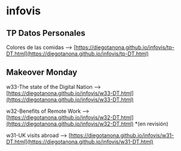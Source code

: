 # infovis

## TP Datos Personales

Colores de las comidas --> [https://diegotanona.github.io/infovis/tp-DT.html](https://diegotanona.github.io/infovis/tp-DT.html)

## Makeover Monday

w33-The state of the Digital Nation --> [https://diegotanona.github.io/infovis/w33-DT.html](https://diegotanona.github.io/infovis/w33-DT.html)

w32-Benefits of Remote Work --> [https://diegotanona.github.io/infovis/w32-DT.html](https://diegotanona.github.io/infovis/w32-DT.html) *(en revisión)

w31-UK visits abroad --> [https://diegotanona.github.io/infovis/w31-DT.html](https://diegotanona.github.io/infovis/w31-DT.html)
